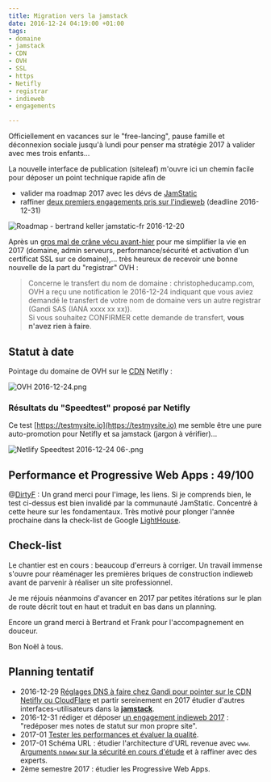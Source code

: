 ```yaml
---
title: Migration vers la jamstack
date: 2016-12-24 04:19:00 +01:00
tags:
- domaine
- jamstack
- CDN
- OVH
- SSL
- https
- Netifly
- registrar
- indieweb
- engagements

---
```


Officiellement en vacances sur le "free-lancing", pause famille et déconnexion sociale jusqu'à lundi pour penser ma stratégie 2017 à valider avec mes trois enfants...

La nouvelle interface de publication (siteleaf)  m'ouvre ici un chemin facile pour déposer un point technique rapide afin de

- valider ma roadmap 2017 avec les dévs de [JamStatic](https://jamstatic.fr)
- raffiner [deux premiers engagements pris sur l'indieweb](https://indieweb.org/2017-01-01-commitments#Commitments) (deadline 2016-12-31)

![Roadmap - bertrand keller jamstatic-fr 2016-12-20](/img/Roadmap%20-%20jamstatic-fr%202016-12-20.png)

Après un [gros mal de crâne vécu avant-hier](http://ducamp.me/2016-357) pour me simplifier la vie en 2017 (domaine, admin serveurs, performance/sécurité et activation d'un certificat SSL sur ce domaine),... très heureux de recevoir une bonne nouvelle de la part du "registrar" OVH :

> Concerne le transfert du nom de domaine : christopheducamp.com, OVH a reçu une notification le 2016-12-24 indiquant que vous aviez demandé le transfert de votre nom de domaine vers un autre registrar (Gandi SAS (IANA xxxx xx xx)).<br>Si vous souhaitez CONFIRMER cette demande de transfert, **vous n'avez rien à faire**.

## Statut à date

Pointage du domaine de OVH sur le [CDN](http://ducamp.me/CDN) Netifly :

![OVH 2016-12-24.png](/img/ovh-2016-12-24.png)

### Résultats du "Speedtest" proposé par Netifly

Ce test [https://testmysite.io](https://testmysite.io) me semble être une pure auto-promotion pour Netifly et sa jamstack (jargon à vérifier)...

![Netlify Speedtest 2016-12-24 06-.png](/img/netlify-speedtest-2016-12-24.png)

## Performance et Progressive Web Apps : 49/100

@[DirtyF](https://twitter.com/DirtyF) : Un grand merci pour l'image, les liens. Si je comprends bien, le test ci-dessus est bien invalidé par la communauté JamStatic. Concentré à cette heure sur les fondamentaux. Très motivé pour plonger l'année prochaine dans la check-list de Google [LightHouse](http:ducamp.me/LightHouse).

## Check-list

Le chantier est en cours : beaucoup d'erreurs à corriger. Un travail immense s'ouvre pour réaménager les premières briques de construction indieweb avant de parvenir à réaliser un site professionnel.

Je me réjouis néanmoins d'avancer en 2017 par petites itérations sur le plan de route décrit tout en haut et traduit en bas dans un planning.

Encore un grand merci à Bertrand et Frank pour l'accompagnement en douceur.

Bon Noël à tous.

## Planning tentatif

- 2016-12-29 [Réglages DNS à faire chez Gandi pour pointer sur le CDN Netifly ou CloudFlare](http://ducamp.me/2016-357#SSL_sur_domaine_apex_christopheducamp.com) et partir sereinement en 2017 étudier d'autres interfaces-utilisateurs dans la **[jamstack](https://christophe.ducamp.me/2016/12/20/newbie-sur-la-jamstack-dot-dot-dot.html)**.
- 2016-12-31 rédiger et déposer [un engagement indieweb 2017](https://indieweb.org/2017-01-01-commitments) : "redéposer mes notes de statut sur mon propre site".
- 2017-01 [Tester les performances et évaluer la qualité](https://medium.com/@JeremyRaffin/site-web-statique-optimis%C3%A9-avec-github-pages-partie-4-tester-les-performances-et-%C3%A9valuer-la-f42ed88a5d44#.w7clu8fbq).
- 2017-01 Schéma URL : étudier l'architecture d'URL revenue avec `www`. [Arguments `nowww` sur la sécurité en cours d'étude](http://ducamp.me/Nowww) et à raffiner avec des experts.
- 2ème semestre 2017 : étudier les Progressive Web Apps.